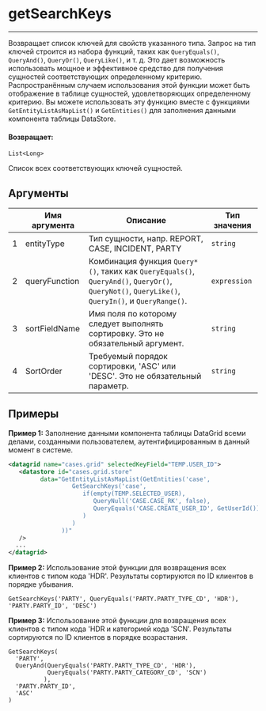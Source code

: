 # getSearchKeys

---

Возвращает список ключей для свойств указанного типа.
Запрос на тип ключей строится из набора функций, таких как `QueryEquals()`, `QueryAnd()`, `QueryOr()`, `QueryLike()`, и т. д.
Это дает возможность использовать мощное и эффективное средство для получения сущностей соответствующих определенному критерию.
Распространённым случаем использования этой функции может быть отображение в таблице сущностей, удовлетворяющих определенному критерию.
Вы можете использовать эту функцию вместе с функциями `GetEntityListAsMapList()` и `GetEntities()` для заполнения данными компонента таблицы DataStore.

#### Возвращает:

`List<Long>`

Список всех соответствующих ключей сущностей.

## Аргументы

|  | Имя аргумента | Описание | Тип значения |
| --- | --- | --- | --- |
| 1 | entityType | Тип сущности, напр. REPORT, CASE, INCIDENT, PARTY | `string` |
| 2 | queryFunction | Комбинация функция `Query*()`, таких как `QueryEquals()`, `QueryAnd()`, `QueryOr()`, `QueryNot()`, `QueryLike()`, `QueryIn()`, и `QueryRange()`. | `expression` |
| 3 | sortFieldName | Имя поля по которому следует выполнять сортировку. Это не обязательный аргумент. | `string` |
| 4 | SortOrder | Требуемый порядок сортировки, 'ASC' или 'DESC'. Это не обязательный параметр. | `string` |

## Примеры

**Пример 1:** Заполнение данными компонента таблицы DataGrid всеми делами, созданными пользователем, аутентифицированным в данный момент в системе.
```xml
<datagrid name="cases.grid" selectedKeyField="TEMP.USER_ID">
   <datastore id="cases.grid.store"
         data="GetEntityListAsMapList(GetEntities('case',
                  GetSearchKeys('case',
                     if(empty(TEMP.SELECTED_USER),
                        QueryNull('CASE.CASE_RK', false),
                        QueryEquals('CASE.CREATE_USER_ID', GetUserId())
                     )
                  )
               ))"
   />
  ...
</datagrid>
```

**Пример 2:** Использование этой функции для возвращения всех клиентов с типом кода 'HDR'. Результаты сортируются по ID клиентов в порядке убывания.
```
GetSearchKeys('PARTY', QueryEquals('PARTY.PARTY_TYPE_CD', 'HDR'), 'PARTY.PARTY_ID', 'DESC')
```

**Пример 3:** Использование этой функции для возвращения всех клиентов с типом кода 'HDR и категорией кода 'SCN'. Результаты сортируются по ID клиентов в порядке возрастания.
```
GetSearchKeys(
  'PARTY',
  QueryAnd(QueryEquals('PARTY.PARTY_TYPE_CD', 'HDR'),
           QueryEquals('PARTY.PARTY_CATEGORY_CD', 'SCN')
          ),
  'PARTY.PARTY_ID',
  'ASC'
)
```


